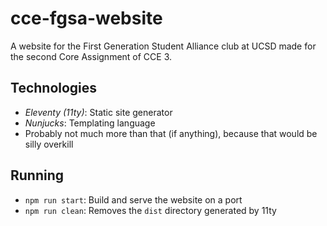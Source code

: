 # cce-fgsa-website
A website for the First Generation Student Alliance club at UCSD made for the second Core Assignment of CCE 3.

## Technologies
- *Eleventy (11ty)*: Static site generator
- *Nunjucks*: Templating language
- Probably not much more than that (if anything), because that would be silly overkill

## Running
- `npm run start`: Build and serve the website on a port
- `npm run clean`: Removes the `dist` directory generated by 11ty

